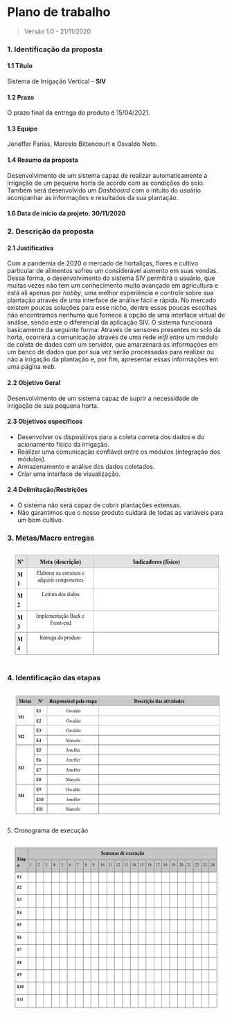 # Plano de trabalho
> Versão 1.0 - 21/11/2020

### 1. Identificação da proposta
#### 1.1 Título
Sistema de Irrigação Vertical - **SIV**
#### 1.2 Prazo
O prazo final da entrega do produto é 15/04/2021.
#### 1.3 Equipe
Jeneffer Farias, Marcelo Bittencourt e Osvaldo Neto.
#### 1.4 Resumo da proposta
Desenvolvimento de um sistema capaz de realizar automaticamente a irrigação de um pequena horta de 
acordo com as condições do solo. Também será desenvolvido um *Dashboard* com o intuito do usuário 
acompanhar as informações e resultados da sua plantação.
#### 1.6 Data de início da projeto: 30/11/2020

### 2. Descrição da proposta
#### 2.1 Justificativa
Com a pandemia de 2020 o mercado de hortaliças, flores e cultivo particular de alimentos sofreu um 
considerável aumento em suas vendas. Dessa forma, o desenvolvimento do sistema SIV permitirá o usuário,
que muitas vezes não tem um conhecimento muito avançado em agricultura e está ali apenas por *hobby*,
uma melhor experiência e controle sobre sua plantação através de uma interface de análise fácil e rápida.
No mercado existem poucas soluções para esse nicho, dentre essas poucas escolhas não encontramos nenhuma 
que fornece a opção de uma interface virtual de análise, sendo este o diferencial da aplicação SIV.
O sistema funcionará basicamente da seguinte forma: Através de sensores presentes no solo da horta, ocorrerá a
comunicação através de uma rede *wifi* entre um módulo de coleta de dados com um servidor, que amarzenará as informações 
em um banco de dados que por sua vez serão processadas para realizar ou não a irrigação da plantação e, por fim,
apresentar essas informações em uma página *web*.
#### 2.2 Objetivo Geral
Desenvolvimento de um sistema capaz de suprir a necessidade de irrigação de sua pequena horta.
#### 2.3 Objetivos específicos
* Desenvolver os dispositivos para a coleta correta dos dados e do acionamento físico da irrigação.
* Realizar uma comunicação confiável entre os módulos (integração dos módulos).
* Armazenamento e análise dos dados coletados.
* Criar uma interface de visualização.
#### 2.4 Delimitação/Restrições
* O sistema não será capaz de cobrir plantações extensas.
* Não garantimos que o nosso produto cuidará de todas as variáveis para um bom cultivo.

### 3. Metas/Macro entregas

<p align="center">
  <img src="./img/item3.png" alt="alt text" width="568" height="260">
</p>

### 4. Identificação das etapas

<p align="center">
  <img src="./img/item4.png" alt="alt text" width="566" height="299">
</p

### 5. Cronograma de execução

<p align="center">
  <img src="./img/item5.png" alt="alt text" width="573" height="401">
</p

